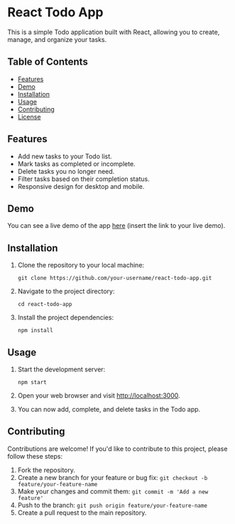 # React Todo App

This is a simple Todo application built with React, allowing you to create, manage, and organize your tasks.

## Table of Contents

- [Features](#features)
- [Demo](#demo)
- [Installation](#installation)
- [Usage](#usage)
- [Contributing](#contributing)
- [License](#license)

## Features

- Add new tasks to your Todo list.
- Mark tasks as completed or incomplete.
- Delete tasks you no longer need.
- Filter tasks based on their completion status.
- Responsive design for desktop and mobile.

## Demo

You can see a live demo of the app [here](https://todo-react-chi-one.vercel.app/) (insert the link to your live demo).

## Installation

1. Clone the repository to your local machine:

   ```shell
   git clone https://github.com/your-username/react-todo-app.git
   ```

2. Navigate to the project directory:

   ```shell
   cd react-todo-app
   ```

3. Install the project dependencies:

   ```shell
   npm install
   ```

## Usage

1. Start the development server:

   ```shell
   npm start
   ```

2. Open your web browser and visit [http://localhost:3000](http://localhost:3000).

3. You can now add, complete, and delete tasks in the Todo app.

## Contributing

Contributions are welcome! If you'd like to contribute to this project, please follow these steps:

1. Fork the repository.
2. Create a new branch for your feature or bug fix: `git checkout -b feature/your-feature-name`
3. Make your changes and commit them: `git commit -m 'Add a new feature'`
4. Push to the branch: `git push origin feature/your-feature-name`
5. Create a pull request to the main repository.
